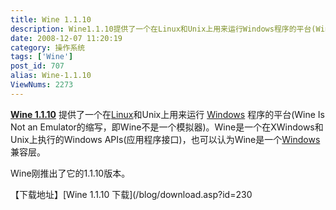 ```yaml
---
title: Wine 1.1.10
description: Wine1.1.10提供了一个在Linux和Unix上用来运行Windows程序的平台(WineIsNotanEmulator的缩写，即Wine不是一个模拟器)。Wine是一个在XWindows和Unix上执行的WindowsAPIs(应用程序接口)，也可以认为Wine是一个Windows兼容层。Wine刚推出了它的1.1.10版本。
date: 2008-12-07 11:20:19
category: 操作系统
tags: ['Wine']
post_id: 707
alias: Wine-1.1.10
ViewNums: 2273
---
```


**[Wine 1.1.10](/blog/wine-1110)** 提供了一个在[Linux](/tags/Linux)和Unix上用来运行 [Windows](/blog/deepin-ghost-xp-sp3-v90-iso) 程序的平台(Wine Is Not an Emulator的缩写，即Wine不是一个模拟器)。Wine是一个在XWindows和Unix上执行的Windows APIs(应用程序接口)，也可以认为Wine是一个[Windows](/blog/windows-server-2008-x86-dvd-chs)兼容层。

Wine刚推出了它的1.1.10版本。

【下载地址】[Wine 1.1.10 下载](/blog/download.asp?id=230

